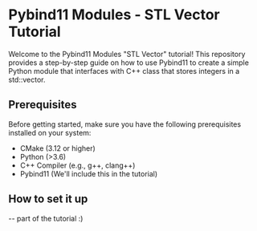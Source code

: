 # Pybind11 Modules - STL Vector Tutorial

Welcome to the Pybind11 Modules "STL Vector" tutorial! This repository provides a step-by-step guide on how to use Pybind11 to create a simple Python module that interfaces with C++ class that stores integers in a std::vector.

## Prerequisites

Before getting started, make sure you have the following prerequisites installed on your system:

- CMake (3.12 or higher)
- Python (>3.6)
- C++ Compiler (e.g., g++, clang++)
- Pybind11 (We'll include this in the tutorial)

## How to set it up
 -- part of the tutorial :)

